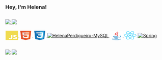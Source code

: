 ### Hey, I'm Helena!

##

<div>
 <a href="https://github.com/helenaperdigueiro">
 <img height="180em" src="https://github-readme-stats.vercel.app/api?username=helenaperdigueiro&show_icons=true&theme=onedark&include_all_commits=true&count_private=true&hide_rank=true&hide_border=true"/>
 <img height="180em" src="https://github-readme-stats.vercel.app/api/top-langs/?username=helenaperdigueiro&layout=compact&langs_count=7&theme=onedark&hide_border=true"/>
</div>

<div style="display: inline_block"><br>
 <img align="center" alt="HelenaPerdigueiro-Js" height="30" width="40" src="https://raw.githubusercontent.com/devicons/devicon/master/icons/javascript/javascript-plain.svg">
 <img align="center" alt="HelenaPerdigueiro-HTML" height="30" width="40" src="https://raw.githubusercontent.com/devicons/devicon/master/icons/html5/html5-original.svg">
 <img align="center" alt="HelenaPerdigueiro-CSS" height="30" width="40" src="https://raw.githubusercontent.com/devicons/devicon/master/icons/css3/css3-original.svg">
 <img align="center" alt="HelenaPerdigueiro-MySQL" height="30" width="40" src="https://cdn.jsdelivr.net/gh/devicons/devicon/icons/mysql/mysql-original.svg">
 <img align="center" alt="Java" height="30" width="40" src="https://raw.githubusercontent.com/devicons/devicon/9f4f5cdb393299a81125eb5127929ea7bfe42889/icons/java/java-original.svg">
 <img align="center" alt="React" height="30" width="40" src="https://raw.githubusercontent.com/devicons/devicon/master/icons/react/react-original.svg">
 <img align="center" alt="Spring" height="30" width="40" src="https://cdn.jsdelivr.net/gh/devicons/devicon/icons/spring/spring-original.svg" />
</div>

  ##
  
<div>
 <a href="https://www.linkedin.com/in/helenaperdigueiro/" target="_blank"><img src="https://img.shields.io/badge/LinkedIn-0077B5?style=for-the-badge&logo=linkedin&logoColor=white" target="_blank"></a> 
 <a href = "mailto:helena.perdigueiro@gmail.com"><img src="https://img.shields.io/badge/Gmail-D14836?style=for-the-badge&logo=gmail&logoColor=white"></a>
 
</div>
